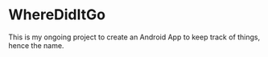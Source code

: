 # WhereDidItGo
This is my ongoing project to create an Android App to keep track of things, hence the name. 
